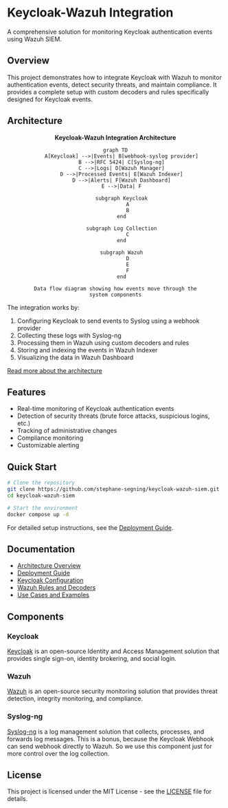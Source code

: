 # Keycloak-Wazuh Integration

A comprehensive solution for monitoring Keycloak authentication events using Wazuh SIEM.

## Overview

This project demonstrates how to integrate Keycloak with Wazuh to monitor authentication events, detect security
threats, and maintain compliance. It provides a complete setup with custom decoders and rules specifically designed for
Keycloak events.

## Architecture

<!-- Improved with descriptive alt text, embedded diagram, and proper reference -->
<div align="center">
  <figure>
    <figcaption><strong>Keycloak-Wazuh Integration Architecture</strong></figcaption>

```mermaid
graph TD
    A[Keycloak] -->|Events| B[webhook-syslog provider]
    B -->|RFC 5424| C[Syslog-ng]
    C -->|Logs| D[Wazuh Manager]
    D -->|Processed Events| E[Wazuh Indexer]
    D -->|Alerts| F[Wazuh Dashboard]
    E -->|Data| F

    subgraph Keycloak
        A
        B
    end

    subgraph Log Collection
        C
    end

    subgraph Wazuh
        D
        E
        F
    end
```

    Data flow diagram showing how events move through the system components

  </figure>
</div>

The integration works by:

1. Configuring Keycloak to send events to Syslog using a webhook provider
2. Collecting these logs with Syslog-ng
3. Processing them in Wazuh using custom decoders and rules
4. Storing and indexing the events in Wazuh Indexer
5. Visualizing the data in Wazuh Dashboard

[Read more about the architecture](docs/architecture/README.md)

## Features

- Real-time monitoring of Keycloak authentication events
- Detection of security threats (brute force attacks, suspicious logins, etc.)
- Tracking of administrative changes
- Compliance monitoring
- Customizable alerting

## Quick Start

```bash
# Clone the repository
git clone https://github.com/stephane-segning/keycloak-wazuh-siem.git
cd keycloak-wazuh-siem

# Start the environment
docker compose up -d
```

For detailed setup instructions, see the [Deployment Guide](docs/guides/deployment.md).

## Documentation

- [Architecture Overview](docs/architecture/README.md)
- [Deployment Guide](docs/guides/deployment.md)
- [Keycloak Configuration](docs/guides/keycloak-configuration.md)
- [Wazuh Rules and Decoders](docs/guides/wazuh-configuration.md)
- [Use Cases and Examples](docs/examples/README.md)

## Components

### Keycloak

[Keycloak](https://www.keycloak.org/) is an open-source Identity and Access Management solution that provides single
sign-on, identity brokering, and social login.

### Wazuh

[Wazuh](https://wazuh.com/) is an open-source security monitoring solution that provides threat detection, integrity
monitoring, and compliance.

### Syslog-ng

[Syslog-ng](https://www.syslog-ng.com/) is a log management solution that collects, processes, and forwards log
messages. This is a bonus, because the Keycloak Webhook can send webhook directly to Wazuh. So we use 
this component just for more control over the log collection.

## License

This project is licensed under the MIT License - see the [LICENSE](LICENSE) file for details.
